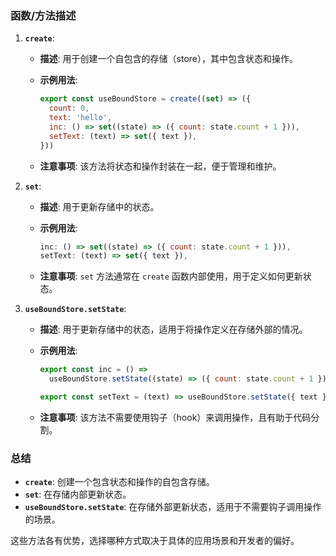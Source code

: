 ### 函数/方法描述

1. **`create`**:
   - **描述**: 用于创建一个自包含的存储（store），其中包含状态和操作。
   - **示例用法**:

     ```js
     export const useBoundStore = create((set) => ({
       count: 0,
       text: 'hello',
       inc: () => set((state) => ({ count: state.count + 1 })),
       setText: (text) => set({ text }),
     }))
     ```

   - **注意事项**: 该方法将状态和操作封装在一起，便于管理和维护。

2. **`set`**:
   - **描述**: 用于更新存储中的状态。
   - **示例用法**:

     ```js
     inc: () => set((state) => ({ count: state.count + 1 })),
     setText: (text) => set({ text }),
     ```

   - **注意事项**: `set` 方法通常在 `create` 函数内部使用，用于定义如何更新状态。

3. **`useBoundStore.setState`**:
   - **描述**: 用于更新存储中的状态，适用于将操作定义在存储外部的情况。
   - **示例用法**:

     ```js
     export const inc = () =>
       useBoundStore.setState((state) => ({ count: state.count + 1 }))

     export const setText = (text) => useBoundStore.setState({ text })
     ```

   - **注意事项**: 该方法不需要使用钩子（hook）来调用操作，且有助于代码分割。

### 总结

- **`create`**: 创建一个包含状态和操作的自包含存储。
- **`set`**: 在存储内部更新状态。
- **`useBoundStore.setState`**: 在存储外部更新状态，适用于不需要钩子调用操作的场景。

这些方法各有优势，选择哪种方式取决于具体的应用场景和开发者的偏好。
